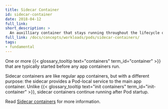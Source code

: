 ```yaml
---
title: Sidecar Container
id: sidecar-container
date: 2018-04-12
full_link: 
short_description: >
  An auxilliary container that stays running throughout the lifecycle of a Pod.
full_link: /docs/concepts/workloads/pods/sidecar-containers/
tags:
- fundamental
---
```

 One or more {{< glossary_tooltip text="containers" term_id="container" >}} that are typically started before any app containers run.

<!--more--> 

Sidecar containers are like regular app containers, but with a different purpose: the sidecar provides a Pod-local service to the main app container.
Unlike {{< glossary_tooltip text="init containers" term_id="init-container" >}}, sidecar containers
continue running after Pod startup.

Read [Sidecar containers](/docs/concepts/workloads/pods/sidecar-containers/) for more information.
